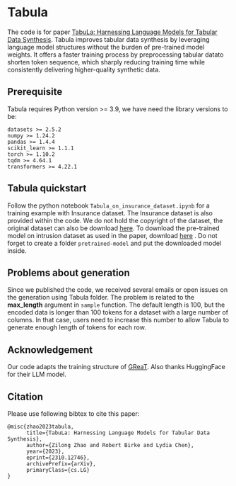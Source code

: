 # Tabula 
The code is for paper [TabuLa: Harnessing Language Models for Tabular Data Synthesis](https://arxiv.org/abs/2310.12746). Tabula improves tabular data synthesis by leveraging language model 
structures without the burden of pre-trained model weights. It offers a faster training process by preprocessing tabular datato shorten token sequence, which 
sharply reducing training time while consistently delivering higher-quality synthetic data.
## Prerequisite

Tabula requires Python version >= 3.9, we have need the library versions to be:
```
datasets >= 2.5.2
numpy >= 1.24.2
pandas >= 1.4.4
scikit_learn >= 1.1.1
torch >= 1.10.2
tqdm >= 4.64.1
transformers >= 4.22.1
```

## Tabula quickstart  
Follow the python notebook `Tabula_on_insurance_dataset.ipynb` for a training example with Insurance dataset. The Insurance dataset is also provided within the code. We do not
hold the copyright of the dataset, the original dataset can also be download [here](https://www.kaggle.com/datasets/mirichoi0218/insurance). To download the pre-trained model on intrusion dataset as used in the paper, 
download [here](https://drive.google.com/file/d/1_YxelekxY5MXhgn93MYgsZEEfBYAy7h6/view?usp=sharing) . Do not forget 
to create a folder `pretrained-model` and put the downloaded model inside.

## Problems about generation
Since we published the code, we received several emails or open issues on the generation using Tabula folder. The problem is related to the **max_length** argument in `sample` function. The default length is 100, but the encoded data is longer than 100 tokens for a dataset with a large number of columns. In that case, users need to increase this number to allow Tabula to generate enough length of tokens for each row.


## Acknowledgement

Our code adapts the training structure of [GReaT](https://github.com/kathrinse/be_great/tree/main). Also thanks HuggingFace for their LLM model. 

## Citation

Please use following bibtex to cite this paper:
```
@misc{zhao2023tabula,
      title={TabuLa: Harnessing Language Models for Tabular Data Synthesis}, 
      author={Zilong Zhao and Robert Birke and Lydia Chen},
      year={2023},
      eprint={2310.12746},
      archivePrefix={arXiv},
      primaryClass={cs.LG}
}
```
